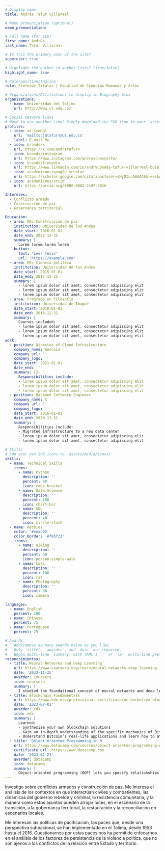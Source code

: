 ```yaml
---
# Display name
title: Andrés Tafur Villareal

# Name pronunciation (optional)
name_pronunciation:

# Full name (for SEO)
first_name: Andrés
last_name: Tafur Villareal

# Is this the primary user of the site?
superuser: true

# Highlight the author in author lists? (true/false)
highlight_name: true

# Role/position/tagline
role: Profesor Titular | Facultad de Ciencias Humanas y Artes

# Organizations/Affiliations to display in Biography blox
organizations:
  - name: Universidad del Tolima
    url: http://www.ut.edu.co/

# Social network links
# Need to use another icon? Simply download the SVG icon to your `assets/media/icons/` folder.
profiles:
  - icon: at-symbol
    url: 'mailto:jatafurv@ut.edu.co'
    label: E-mail Me
  - icon: brands/x
    url: https://x.com/andrstafurv
  - icon: brands/instagram
    url: https://www.instagram.com/andresconsuerte/
  - icon: brands/linkedin
    url: https://www.linkedin.com/in/andr%C3%A9s-tafur-villarreal-b016712a/
  - icon: academicons/google-scholar
    url: https://scholar.google.com/citations?user=sHyOILcAAAAJ&hl=es&oi=ao
  - icon: academicons/orcid
    url: https://orcid.org/0000-0002-2497-4016

Intereses:
  - Conflicto armado
  - Construcción de paz
  - Gobernanza territorial

Educación:
  - area: MSc Construcción de paz
    institution: Universidad de los Andes
    date_start: 2020-01-01
    date_end: 2022-12-31
    summary: |
      Lorem lorem lorem lorem
    button:
      text: 'Leer tésis'
      url: 'https://example.com'
  - area: MSc Ciencia política
    institution: Universidad de los Andes
    date_start: 2015-01-01
    date_end: 2017-12-31
    summary: |
      - lorem ipsum dolor sit amet, consectetur adipiscing elit
      - lorem ipsum dolor sit amet, consectetur adipiscing elit
      - lorem ipsum dolor sit amet, consectetur adipiscing elit
  - area: Pregrado en Filosofía
    institution: Universidad de Ibagué
    date_start: 2010-01-01
    date_end: 2015-12-31
    summary: |      
      Courses included:
      - lorem ipsum dolor sit amet, consectetur adipiscing elit
      - lorem ipsum dolor sit amet, consectetur adipiscing elit
      - lorem ipsum dolor sit amet, consectetur adipiscing elit
work:
  - position: Director of Cloud Infrastructure
    company_name: GenCoin
    company_url: ''
    company_logo: ''
    date_start: 2021-01-01
    date_end: ''
    summary: |2-
      Responsibilities include:
      - lorem ipsum dolor sit amet, consectetur adipiscing elit
      - lorem ipsum dolor sit amet, consectetur adipiscing elit
      - lorem ipsum dolor sit amet, consectetur adipiscing elit
  - position: Backend Software Engineer
    company_name: X
    company_url: ''
    company_logo: ''
    date_start: 2016-01-01
    date_end: 2020-12-31
    summary: |
      Responsibilities include:
      - Migrated infrastructure to a new data center
      - lorem ipsum dolor sit amet, consectetur adipiscing elit
      - lorem ipsum dolor sit amet, consectetur adipiscing elit

# Skills
# Add your own SVG icons to `assets/media/icons/`
skills:
  - name: Technical Skills
    items:
      - name: Python
        description: ''
        percent: 80
        icon: code-bracket
      - name: Data Science
        description: ''
        percent: 100
        icon: chart-bar
      - name: SQL
        description: ''
        percent: 40
        icon: circle-stack
  - name: Hobbies
    color: '#eeac02'
    color_border: '#f0bf23'
    items:
      - name: Hiking
        description: ''
        percent: 60
        icon: person-simple-walk
      - name: Cats
        description: ''
        percent: 100
        icon: cat
      - name: Photography
        description: ''
        percent: 80
        icon: camera

languages:
  - name: English
    percent: 100
  - name: Chinese
    percent: 75
  - name: Portuguese
    percent: 25

# Awards.
#   Add/remove as many awards below as you like.
#   Only `title`, `awarder`, and `date` are required.
#   Begin multi-line `summary` with YAML's `|` or `|2-` multi-line prefix and indent 2 spaces below.
reconocimientos:
  - title: Neural Networks and Deep Learning
    url: https://www.coursera.org/learn/neural-networks-deep-learning
    date: '2023-11-25'
    awarder: Coursera
    icon: coursera
    summary: |
      I studied the foundational concept of neural networks and deep learning. By the end, I was familiar with the significant technological trends driving the rise of deep learning; build, train, and apply fully connected deep neural networks; implement efficient (vectorized) neural networks; identify key parameters in a neural network’s architecture; and apply deep learning to your own applications.
  - title: Blockchain Fundamentals
    url: https://www.edx.org/professional-certificate/uc-berkeleyx-blockchain-fundamentals
    date: '2023-07-01'
    awarder: edX
    icon: edx
    summary: |
      Learned:
      - Synthesize your own blockchain solutions
      - Gain an in-depth understanding of the specific mechanics of Bitcoin
      - Understand Bitcoin’s real-life applications and learn how to attack and destroy Bitcoin, Ethereum, smart contracts and Dapps, and alternatives to Bitcoin’s Proof-of-Work consensus algorithm
  - title: 'Object-Oriented Programming in R'
    url: https://www.datacamp.com/courses/object-oriented-programming-with-s3-and-r6-in-r
    certificate_url: https://www.datacamp.com
    date: '2023-01-21'
    awarder: datacamp
    icon: datacamp
    summary: |
      Object-oriented programming (OOP) lets you specify relationships between functions and the objects that they can act on, helping you manage complexity in your code. This is an intermediate level course, providing an introduction to OOP, using the S3 and R6 systems. S3 is a great day-to-day R programming tool that simplifies some of the functions that you write. R6 is especially useful for industry-specific analyses, working with web APIs, and building GUIs.
---
```


Investigo sobre conflictos armados y construcción de paz. Me interesa el análisis de los contextos en que interactúan civiles y combatientes, las dinámicas del gobierno rebelde y criminal, la resistencia comunitaria, y la manera como estos asuntos pueden arrojar luces, en el escenario de la transición, a la gobernanza territorial, la restauración y la reconciliación en escenarios locales.

Me interesan las políticas de pacificación, las paces que, desde una perspectiva subnacional, se han implementado en el Tolima, desde 1953 hasta el 2016. Cuestionarnos por estas paces nos ha permitido enfocarnos en el análisis de los factores de persistencia de la violencia política, que no son ajenos a los conflictos de la relación entre Estado y territorio.